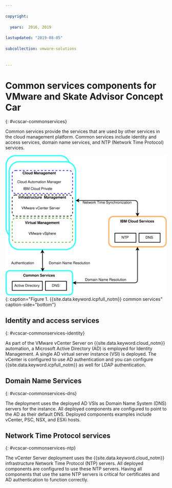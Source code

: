 ```yaml
---

copyright:

  years:  2016, 2019

lastupdated: "2019-08-05"

subcollection: vmware-solutions


---
```


# Common services components for VMware and Skate Advisor Concept Car
{: #vcscar-commonservices}

Common services provide the services that are used by other services in the cloud management platform. Common services include identity and access services, domain name services, and NTP (Network Time Protocol) services.

![{{site.data.keyword.icpfull_notm}} common services](../../images/vcscar-common-services.svg "{{site.data.keyword.icpfull_notm}} common services"){: caption="Figure 1. {{site.data.keyword.icpfull_notm}} common services" caption-side="bottom"}

## Identity and access services
{: #vcscar-commonservices-identity}

As part of the VMware vCenter Server on {{site.data.keyword.cloud_notm}} automation, a Microsoft Active Directory (AD) is employed for Identity  Management. A single AD virtual server instance
(VSI) is deployed. The vCenter is configured to use AD authentication and you can configure {{site.data.keyword.icpfull_notm}} as well for LDAP authentication.

## Domain Name Services
{: #vcscar-commonservices-dns}

The deployment uses the deployed AD VSIs as Domain Name System (DNS) servers for the instance. All deployed components are configured to point to the AD as their default DNS. Deployed components examples include vCenter, PSC, NSX, and ESXi hosts.

## Network Time Protocol services
{: #vcscar-commonservices-ntp}

The vCenter Server deployment uses the {{site.data.keyword.cloud_notm}} infrastructure Network Time Protocol (NTP) servers. All deployed components are configured to use these NTP servers. Having all components that use the same NTP servers is critical for certificates and AD authentication to function correctly.
